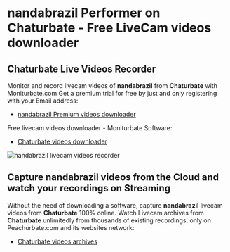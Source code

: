 # nandabrazil Performer on Chaturbate - Free LiveCam videos downloader

## Chaturbate Live Videos Recorder

Monitor and record livecam videos of **nandabrazil** from **Chaturbate** with Moniturbate.com
Get a premium trial for free by just and only registering with your Email address:
* [nandabrazil Premium videos downloader](https://moniturbate.com/request-demo-licence-key.html)

Free livecam videos downloader - Moniturbate Software:
* [Chaturbate videos downloader](https://moniturbate.com/moniturbate-download-software.html)

![nandabrazil livecam videos recorder](https://peachurnet.com/templates/moniturbate-software.png)


## Capture nandabrazil videos from the Cloud and watch your recordings on Streaming

Without the need of downloading a software, capture **nandabrazil** livecam videos from **Chaturbate** 100% online.
Watch Livecam archives from **Chaturbate** unlimitedly from thousands of existing recordings, only on Peachurbate.com and its websites network:
* [Chaturbate videos archives](https://peachurnet.com/)